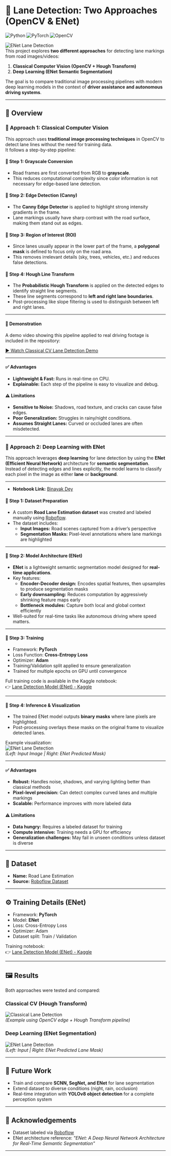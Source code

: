 # 🚗 Lane Detection: Two Approaches (OpenCV & ENet)

![Python](https://img.shields.io/badge/Python-3.8+-blue.svg)
![PyTorch](https://img.shields.io/badge/PyTorch-1.12+-red.svg)
![OpenCV](https://img.shields.io/badge/OpenCV-4.x-green.svg)
 
![ENet Lane Detection](https://github.com/vnayakde/lane_detection/blob/main/Screenshot%20from%202025-08-30%2020-32-42.png)  
This project explores **two different approaches** for detecting lane markings from road images/videos:

1. **Classical Computer Vision (OpenCV + Hough Transform)**  
2. **Deep Learning (ENet Semantic Segmentation)**  

The goal is to compare traditional image processing pipelines with modern deep learning models in the context of **driver assistance and autonomous driving systems**.

---

## 📖 Overview

### 🔹 Approach 1: Classical Computer Vision

This approach uses **traditional image processing techniques** in OpenCV to detect lane lines without the need for training data.  
It follows a step-by-step pipeline:

#### 📌 Step 1: Grayscale Conversion
- Road frames are first converted from RGB to **grayscale**.  
- This reduces computational complexity since color information is not necessary for edge-based lane detection.  

#### 📌 Step 2: Edge Detection (Canny)
- The **Canny Edge Detector** is applied to highlight strong intensity gradients in the frame.  
- Lane markings usually have sharp contrast with the road surface, making them stand out as edges.  

#### 📌 Step 3: Region of Interest (ROI)
- Since lanes usually appear in the lower part of the frame, a **polygonal mask** is defined to focus only on the road area.  
- This removes irrelevant details (sky, trees, vehicles, etc.) and reduces false detections.  

#### 📌 Step 4: Hough Line Transform
- The **Probabilistic Hough Transform** is applied on the detected edges to identify straight line segments.  
- These line segments correspond to **left and right lane boundaries**.  
- Post-processing like slope filtering is used to distinguish between left and right lanes.  

---

#### 🎥 Demonstration
A demo video showing this pipeline applied to real driving footage is included in the repository:  

[▶️ Watch Classical CV Lane Detection Demo](https://github.com/vnayakde/lane_detection/blob/main/output_lane_detected.mp4)

---

#### ✅ Advantages
- **Lightweight & Fast:** Runs in real-time on CPU.  
- **Explainable:** Each step of the pipeline is easy to visualize and debug.  

#### ⚠️ Limitations
- **Sensitive to Noise:** Shadows, road texture, and cracks can cause false edges.  
- **Poor Generalization:** Struggles in rainy/night conditions.  
- **Assumes Straight Lanes:** Curved or occluded lanes are often misdetected.  

---

### 🔹 Approach 2: Deep Learning with ENet

This approach leverages **deep learning** for lane detection by using the **ENet (Efficient Neural Network)** architecture for **semantic segmentation**.  
Instead of detecting edges and lines explicitly, the model learns to classify each pixel in the image as either **lane** or **background**.

---
- **Notebook Link:** [Binayak Dey](https://www.kaggle.com/code/binayakdey/lane-detection-model-enet)  

#### 📌 Step 1: Dataset Preparation
- A custom **Road Lane Estimation dataset** was created and labeled manually using [Roboflow](https://roboflow.com).  
- The dataset includes:
  - **Input Images:** Road scenes captured from a driver’s perspective  
  - **Segmentation Masks:** Pixel-level annotations where lane markings are highlighted  

---

#### 📌 Step 2: Model Architecture (ENet)
- **ENet** is a lightweight semantic segmentation model designed for **real-time applications**.  
- Key features:
  - **Encoder-Decoder design:** Encodes spatial features, then upsamples to produce segmentation masks  
  - **Early downsampling:** Reduces computation by aggressively shrinking feature maps early  
  - **Bottleneck modules:** Capture both local and global context efficiently  
- Well-suited for real-time tasks like autonomous driving where speed matters.  

---

#### 📌 Step 3: Training
- Framework: **PyTorch**  
- Loss Function: **Cross-Entropy Loss**  
- Optimizer: **Adam**  
- Training/Validation split applied to ensure generalization  
- Trained for multiple epochs on GPU until convergence  

Full training code is available in the Kaggle notebook:  
👉 [Lane Detection Model (ENet) - Kaggle](https://www.kaggle.com/code/binayakdey/lane-detection-model-enet/edit)

---

#### 📌 Step 4: Inference & Visualization
- The trained ENet model outputs **binary masks** where lane pixels are highlighted.  
- Post-processing overlays these masks on the original frame to visualize detected lanes.  

Example visualization:  
![ENet Lane Detection](https://github.com/vnayakde/lane_detection/blob/main/download.png)  
*(Left: Input Image | Right: ENet Predicted Mask)*  

---

#### ✅ Advantages
- **Robust:** Handles noise, shadows, and varying lighting better than classical methods  
- **Pixel-level precision:** Can detect complex curved lanes and multiple markings  
- **Scalable:** Performance improves with more labeled data  

#### ⚠️ Limitations
- **Data hungry:** Requires a labeled dataset for training  
- **Compute intensive:** Training needs a GPU for efficiency  
- **Generalization challenges:** May fail in unseen conditions unless dataset is diverse  

---

## 📂 Dataset
- **Name:** Road Lane Estimation  
- **Source:** [Roboflow Dataset](https://app.roboflow.com/binayak-dey-oo1z9/rode-lane-estimation-c8te6/3)  

---

## ⚙️ Training Details (ENet)
- Framework: **PyTorch**  
- Model: **ENet**  
- Loss: Cross-Entropy Loss  
- Optimizer: Adam  
- Dataset split: Train / Validation  

Training notebook:  
👉 [Lane Detection Model (ENet) - Kaggle](https://www.kaggle.com/code/binayakdey/lane-detection-model-enet/edit)

---

## 🖼️ Results

Both approaches were tested and compared:

### Classical CV (Hough Transform)
![Classical Lane Detection](result_classical.png)  
*(Example using OpenCV edge + Hough Transform pipeline)*  

### Deep Learning (ENet Segmentation)
![ENet Lane Detection](result_enet.png)  
*(Left: Input | Right: ENet Predicted Lane Mask)*  

---

## 📌 Future Work
- Train and compare **SCNN, SegNet, and ENet** for lane segmentation  
- Extend dataset to diverse conditions (night, rain, occlusion)  
- Real-time integration with **YOLOv8 object detection** for a complete perception system  

---

## 🙏 Acknowledgements
- Dataset labeled via [Roboflow](https://roboflow.com)  
- ENet architecture reference: *"ENet: A Deep Neural Network Architecture for Real-Time Semantic Segmentation"*  

---
